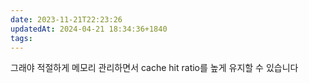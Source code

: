 ```yaml
---
date: 2023-11-21T22:23:26
updatedAt: 2024-04-21 18:34:36+1840
tags: 
---
```

그래야 적절하게 메모리 관리하면서 cache hit ratio를 높게 유지할 수 있습니다